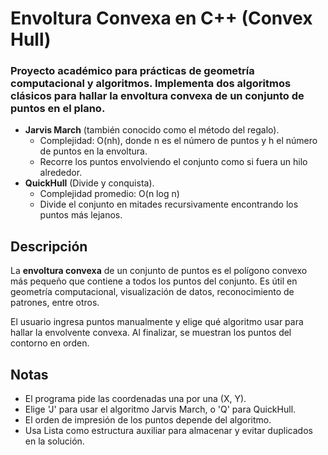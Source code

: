 # Envoltura Convexa en C++ (Convex Hull)

### Proyecto académico para prácticas de geometría computacional y algoritmos. Implementa dos algoritmos clásicos para hallar la envoltura convexa de un conjunto de puntos en el plano.

- **Jarvis March** (también conocido como el método del regalo).
  - Complejidad: O(nh), donde n es el número de puntos y h el número de puntos en la envoltura.
  - Recorre los puntos envolviendo el conjunto como si fuera un hilo alrededor.
- **QuickHull** (Divide y conquista).
  - Complejidad promedio: O(n log n)
  - Divide el conjunto en mitades recursivamente encontrando los puntos más lejanos.

## Descripción

La **envoltura convexa** de un conjunto de puntos es el polígono convexo más pequeño que contiene a todos los puntos del conjunto. Es útil en geometría computacional, visualización de datos, reconocimiento de patrones, entre otros.

El usuario ingresa puntos manualmente y elige qué algoritmo usar para hallar la envolvente convexa. Al finalizar, se muestran los puntos del contorno en orden.

## Notas
- El programa pide las coordenadas una por una (X, Y).
- Elige 'J' para usar el algoritmo Jarvis March, o 'Q' para QuickHull.
- El orden de impresión de los puntos depende del algoritmo.
- Usa Lista como estructura auxiliar para almacenar y evitar duplicados en la solución.
